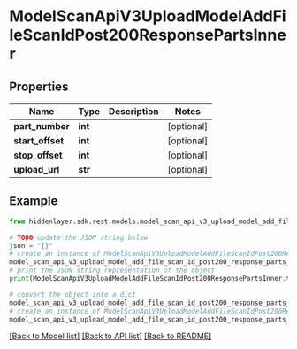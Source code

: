 # ModelScanApiV3UploadModelAddFileScanIdPost200ResponsePartsInner


## Properties

Name | Type | Description | Notes
------------ | ------------- | ------------- | -------------
**part_number** | **int** |  | [optional] 
**start_offset** | **int** |  | [optional] 
**stop_offset** | **int** |  | [optional] 
**upload_url** | **str** |  | [optional] 

## Example

```python
from hiddenlayer.sdk.rest.models.model_scan_api_v3_upload_model_add_file_scan_id_post200_response_parts_inner import ModelScanApiV3UploadModelAddFileScanIdPost200ResponsePartsInner

# TODO update the JSON string below
json = "{}"
# create an instance of ModelScanApiV3UploadModelAddFileScanIdPost200ResponsePartsInner from a JSON string
model_scan_api_v3_upload_model_add_file_scan_id_post200_response_parts_inner_instance = ModelScanApiV3UploadModelAddFileScanIdPost200ResponsePartsInner.from_json(json)
# print the JSON string representation of the object
print(ModelScanApiV3UploadModelAddFileScanIdPost200ResponsePartsInner.to_json())

# convert the object into a dict
model_scan_api_v3_upload_model_add_file_scan_id_post200_response_parts_inner_dict = model_scan_api_v3_upload_model_add_file_scan_id_post200_response_parts_inner_instance.to_dict()
# create an instance of ModelScanApiV3UploadModelAddFileScanIdPost200ResponsePartsInner from a dict
model_scan_api_v3_upload_model_add_file_scan_id_post200_response_parts_inner_from_dict = ModelScanApiV3UploadModelAddFileScanIdPost200ResponsePartsInner.from_dict(model_scan_api_v3_upload_model_add_file_scan_id_post200_response_parts_inner_dict)
```
[[Back to Model list]](../README.md#documentation-for-models) [[Back to API list]](../README.md#documentation-for-api-endpoints) [[Back to README]](../README.md)


